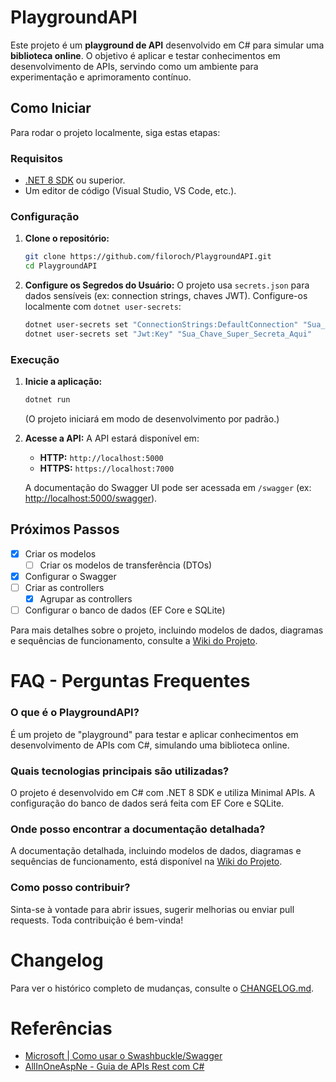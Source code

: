 # PlaygroundAPI

Este projeto é um **playground de API** desenvolvido em C# para simular uma **biblioteca online**. O objetivo é aplicar e testar conhecimentos em desenvolvimento de APIs, servindo como um ambiente para experimentação e aprimoramento contínuo.

## Como Iniciar

Para rodar o projeto localmente, siga estas etapas:

### Requisitos

- [.NET 8 SDK](https://dotnet.microsoft.com/download/dotnet/8.0) ou superior.
- Um editor de código (Visual Studio, VS Code, etc.).

### Configuração

1.  **Clone o repositório:**
    ```bash
    git clone https://github.com/filoroch/PlaygroundAPI.git
    cd PlaygroundAPI
    ```

2.  **Configure os Segredos do Usuário:**
    O projeto usa `secrets.json` para dados sensíveis (ex: connection strings, chaves JWT). Configure-os localmente com `dotnet user-secrets`:

    ```bash
    dotnet user-secrets set "ConnectionStrings:DefaultConnection" "Sua_Connection_String_Aqui"
    dotnet user-secrets set "Jwt:Key" "Sua_Chave_Super_Secreta_Aqui"
    ```

### Execução

1.  **Inicie a aplicação:**
    ```bash
    dotnet run
    ```
    (O projeto iniciará em modo de desenvolvimento por padrão.)

2.  **Acesse a API:**
    A API estará disponível em:
    - **HTTP:** `http://localhost:5000`
    - **HTTPS:** `https://localhost:7000`

    A documentação do Swagger UI pode ser acessada em `/swagger` (ex: [http://localhost:5000/swagger](http://localhost:5000/swagger)).

## Próximos Passos

- [x] Criar os modelos 
    - [ ] Criar os modelos de transferência (DTOs)
- [x] Configurar o Swagger
- [ ] Criar as controllers
    - [x] Agrupar as controllers
- [ ] Configurar o banco de dados (EF Core e SQLite)

Para mais detalhes sobre o projeto, incluindo modelos de dados, diagramas e sequências de funcionamento, consulte a [Wiki do Projeto](https://github.com/filoroch/PlaygroundAPI/wiki).

# FAQ - Perguntas Frequentes

### O que é o PlaygroundAPI?
É um projeto de "playground" para testar e aplicar conhecimentos em desenvolvimento de APIs com C#, simulando uma biblioteca online.

### Quais tecnologias principais são utilizadas?
O projeto é desenvolvido em C# com .NET 8 SDK e utiliza Minimal APIs. A configuração do banco de dados será feita com EF Core e SQLite.

### Onde posso encontrar a documentação detalhada?
A documentação detalhada, incluindo modelos de dados, diagramas e sequências de funcionamento, está disponível na [Wiki do Projeto](https://github.com/filoroch/PlaygroundAPI/wiki).

### Como posso contribuir?
Sinta-se à vontade para abrir issues, sugerir melhorias ou enviar pull requests. Toda contribuição é bem-vinda!

# Changelog
Para ver o histórico completo de mudanças, consulte o [CHANGELOG.md](CHANGELOG.md).

# Referências

- [Microsoft | Como usar o Swashbuckle/Swagger](https://learn.microsoft.com/en-us/aspnet/core/tutorials/getting-started-with-swashbuckle?view=aspnetcore-8.0&tabs=visual-studio)
- [AllInOneAspNe - Guia de APIs Rest com C#](https://github.com/LuanRoger/AllInOneAspNe)
